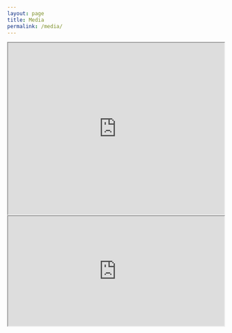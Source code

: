 ```yaml
---
layout: page
title: Media
permalink: /media/
---
```


<iframe src="https://drive.google.com/file/d/1B_K9LULZ7dDdfIVJYOsnz1RHaPOKmPdG/preview" height="400" width="100%" allowfullscreen></iframe>


<iframe src="https://drive.google.com/file/d/13Hz90PHQMS1osvVzPAsKDDkTir6jR2s0/preview" height="256" width="100%" allowfullscreen></iframe>
